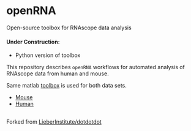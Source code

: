 <!-- <h1 align="center"> openRNA </h1 -->
# openRNA

Open-source toolbox for RNAscope data analysis

#### Under Construction:
* Python version of toolbox


This repository describes  `openRNA` workflows for automated analysis of RNAscope data from human and mouse.

Same matlab [toolbox](https://github.com/nikmerlock97/openRNA/tree/master/toolbox) is used for both data sets.

- [Mouse](docs/mouse_vignette.md)
- [Human](docs/human_vignette.md)

##

Forked from [LieberInstitute/dotdotdot](https://github.com/LieberInstitute/dotdotdot)
